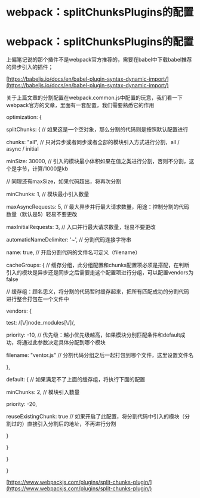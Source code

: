 # webpack：splitChunksPlugins的配置

# webpack：splitChunksPlugins的配置

上偏笔记说的那个插件不是webpack官方推荐的，需要在babel中下载babel推荐的异步引入的插件；

[https://babeljs.io/docs/en/babel-plugin-syntax-dynamic-import/](https://babeljs.io/docs/en/babel-plugin-syntax-dynamic-import/)

关于上篇文章的分割配置在webpack.common.js中配置的玩意，我们看一下webpack官方的文章，里面有一套配置，我们需要熟悉它的作用

optimization: {

splitChunks: { // 如果这是一个空对象，那么分割的代码则是按照默认配置进行

chunks: "all", // 只对异步或者同步或者全部的模块引入方式进行分割，all / async / initial

minSize: 30000, // 引入的模块最小体积如果在值之类进行分割，否则不分割，这个是字节，计算/1000是kb

// 同理还有maxSize，如果代码超出，将再次分割

minChunks: 1, // 模块最小引入数量

maxAsyncRequests: 5, // 最大异步并行最大请求数量，用途：控制分割的代码数量（默认是5）轻易不要更改

maxInitialRequests: 3, // 入口并行最大请求数量，轻易不要更改

automaticNameDelimiter: '~', // 分割代码连接字符串

name: true, // 开启分割代码的文件名可定义（filename）

cacheGroups: { // 缓存分组，此分组配置和chunks配置项必须是搭配，在判断引入的模块是异步还是同步之后需要走这个配置项进行分组，可以配置vendors为false

// 缓存组：顾名思义，将分割的代码暂时缓存起来，把所有匹配成功的分割代码进行整合打包在一个文件中

vendors: {

test: /[\\/]node_modules[\\/]/,

priority: -10, // 优先级：越小优先级越高，如果模块分别匹配条件和default成功，将通过此参数决定具体分配到哪个模块

filename: "ventor.js" // 分割代码分组之后一起打包到哪个文件，这里设置文件名

},

default: { // 如果满足不了上面的缓存组，将执行下面的配置

minChunks: 2, // 模块引入数量

priority: -20,

reuseExistingChunk: true // 如果开启了此配置，将分割代码中引入的模块（分割过的）直接引入分割后的地址，不再进行分割

}

}

}

}

[https://www.webpackjs.com/plugins/split-chunks-plugin/](https://www.webpackjs.com/plugins/split-chunks-plugin/)
